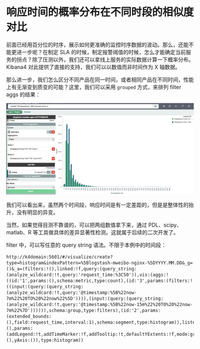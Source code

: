 # 响应时间的概率分布在不同时段的相似度对比

前面已经用百分位的时序，展示如何更准确的监控时序数据的波动。那么，还能不能更进一步呢？在制定 SLA 的时候，制定报警阈值的时候，怎么才能确定当前服务的拐点？除了压测以外，我们还可以拿线上服务的实际数据计算一下概率分布。Kibana4 对此提供了直接的支持，我们可以以数值而非时间作为 X 轴数据。

那么进一步，我们怎么区分不同产品在同一时间，或者相同产品在不同时间，性能上有无渐变到质变的可能？这里，我们可以采用 `grouped` 方式，来排列 filter aggs 的结果：

![](./histogram_filters.png)

我们可以看出来，虽然两个时间段，响应时间是有一定差距的，但是是整体性的抬升，没有明显的异变。

当然，如果觉得目测不靠谱的，可以把两组数值拿下来，通过 PDL、scipy、matlab、R 等工具做具体的差异显著性检测。这就属于后续的二次开发了。

filter 中，可以写任意的 query string 语法。不限于本例中的时间段：

```
http://k4domain:5601/#/visualize/create?type=histogram&indexPattern=%5Blogstash-mweibo-nginx-%5DYYYY.MM.DD&_g=()&_a=(filters:!(),linked:!f,query:(query_string:(analyze_wildcard:!t,query:'request_time:%3C50')),vis:(aggs:!((id:'1',params:(),schema:metric,type:count),(id:'3',params:(filters:!((input:(query:(query_string:(analyze_wildcard:!t,query:'@timestamp:%5B%22now-7m%22%20TO%20%22now%22%5D')))),(input:(query:(query_string:(analyze_wildcard:!t,query:'@timestamp:%5B%22now-15m%22%20TO%20%22now-7m%22%7D')))))),schema:group,type:filters),(id:'2',params:(extended_bounds:(),field:request_time,interval:1),schema:segment,type:histogram)),listeners:(),params:(addLegend:!t,addTimeMarker:!f,addTooltip:!t,defaultYExtents:!f,mode:grouped,scale:linear,setYExtents:!f,shareYAxis:!t,spyPerPage:10,times:!(),yAxis:()),type:histogram))
```
